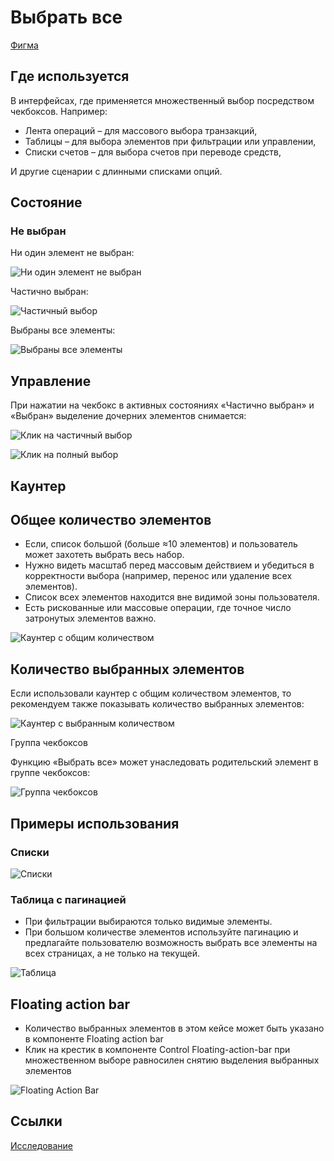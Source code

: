 # Выбрать все

[Фигма](https://www.figma.com/design/2ru67X0kDRN4ZkJTKqcSzw/%D0%92%D1%8B%D0%B1%D1%80%D0%B0%D1%82%D1%8C-%D0%B2%D1%81%D0%B5?node-id=410-43365)

## Где используется

В интерфейсах, где применяется множественный выбор посредством чекбоксов.
Например:

* Лента операций – для массового выбора транзакций,
* Таблицы – для выбора элементов при фильтрации или управлении,
* Списки счетов – для выбора счетов при переводе средств,

И другие сценарии с длинными списками опций.

## Состояние

### Не выбран

Ни один элемент не выбран:

![Ни один элемент не выбран](./not-select.png)

Частично выбран:

![Частичный выбор](./partly.png)

Выбраны все элементы:

![Выбраны все элементы](./all-select.png)

## Управление

При нажатии на чекбокс в активных состояниях «Частично выбран» и «Выбран» выделение дочерних элементов снимается:

![Клик на частичный выбор](./active-state-1.png)

![Клик на полный выбор](./active-state-2.png)

## Каунтер

## Общее количество элементов

* Если, список большой (больше ≈10 элементов) и пользователь может захотеть выбрать весь набор.
* Нужно видеть масштаб перед массовым действием и убедиться в корректности выбора (например, перенос или удаление всех элементов).
* Список всех элементов находится вне видимой зоны пользователя.
* Есть рискованные или массовые операции, где точное число затронутых элементов важно.

![Каунтер с общим количеством](./counter-1.png)

## Количество выбранных элементов

Если использовали каунтер с общим количеством элементов, то рекомендуем также показывать количество выбранных элементов:

![Каунтер с выбранным количеством](./counter-2.png)

Группа чекбоксов

Функцию «Выбрать все» может унаследовать родительский элемент в группе чекбоксов:

![Группа чекбоксов](./checkbox-group.png)

## Примеры использования

### Списки

![Списки](./lists.png)

### Таблица с пагинацией

* При фильтрации выбираются только видимые элементы.
* При большом количестве элементов используйте пагинацию и предлагайте пользователю возможность выбрать все элементы на всех страницах, а не только на текущей.

![Таблица](./table.png)

## Floating action bar

* Количество выбранных элементов в этом кейсе может быть указано в компоненте Floating action bar
* Клик на крестик в компоненте Control Floating-action-bar при множественном выборе равносилен снятию выделения выбранных элементов

![Floating Action Bar](./fab.png)

## Ссылки

[Исследование](https://plump-argument-8c8.notion.site/Pattern-18ae41d2e83180d69cd7ef689288cbb2)

